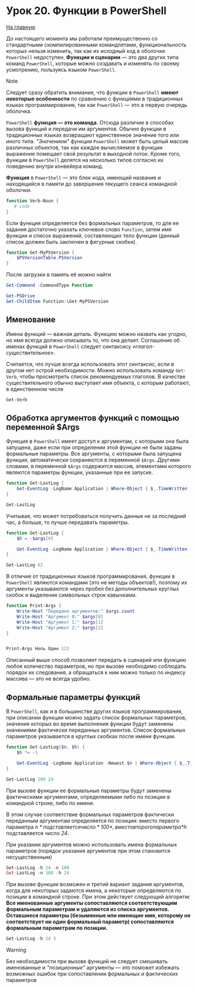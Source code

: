 # Урок 20. Функции в PowerShell

[На главную](/mdk0401.github.io)

До настоящего момента мы работали преимущественно со стандартными скомпилированными командлетами, функциональность которых нельзя изменить, так как их исходный код в оболочке `PowerShell` недоступен. **Функции и сценарии** — это два других типа команд `PowerShell`, которые можно создавать и изменять по своему усмотрению, пользуясь языком `PowerShell`. 

> [!NOTE] 
> Следует сразу обратить внимание, что функции в `PowerShell` **имеют некоторые особенности** по сравнению с функциями в традиционных языках программирования, так как `PowerShell` — это в первую очередь оболочка. 

`PowerShell` **функция — это команда**. Отсюда различие в способах вызова функций и передачи им аргументов. Обычно функции в традиционных языках возвращают единственное значение того или иного типа. *"Значением"* функции `PowerShell` может быть целый массив различных объектов, так как каждое вычисляемое в функции выражение помещает свой результат в выходной поток. Кроме того, функции в `PowerShell` делятся на несколько типов согласно их поведению внутри конвейера команд. 

**Функция** в `PowerShell` — это блок кода, имеющий название и находящийся в памяти до завершения текущего сеанса командной оболочки.

```powershell
function Verb-Noun {
   # code
}
```

Если функция определяется без формальных параметров, то для ее задания достаточно указать ключевое слово `Function`, затем имя функции и список выражений,  составляющих тело функции (данный список должен быть заключен в фигурные скобки).

```powershell
function Get-MyPSVersion {
    $PSVersionTable.PSVersion
}
```

После загрузки в память её можно найти

```powershell
Get-Command -CommandType Function

Get-PSDrive
Get-ChildItem Function:\Get-MyPSVersion
```

## Именование
Имена функций — важная деталь. Функцию  можно назвать как угодно, но имя всегда должно описывать то, что она делает. Соглашение об именах функций в `PowerShell` следует синтаксису *«глагол-существительное»*. 

Считается, что лучше всегда использовать этот синтаксис, если в другом нет острой необходимости. Можно использовать команду `Get-Verb`, чтобы просмотреть список рекомендуемых глаголов. В качестве существительного обычно выступает имя объекта, с которым работают, в единственном числе 

```powershell
Get-Verb
```

## Обработка аргументов функций с помощью переменной $Args 
Функция в `PowerShell` имеет доступ к аргументам, с которыми она была запущена, даже если при определении этой функции не были заданы формальные параметры. Все аргументы, с которыми была запущена функция, автоматически сохраняются в переменной `$Args`. Другими словами, в переменной `$Args` содержится массив, элементами которого являются параметры функции, указанные при ее запуске. 

```powershell
function Get-LastLog {
    Get-EventLog -LogName Application | Where-Object { $_.TimeWritten -ge (Get-Date).AddDays(-1) }
}

Get-LastLog
```

Учитывая, что может потребоваться получить данные не за последний час, а больше, то лучше передавать параметры.

```powershell
function Get-LastLog {
    $h = -$args[0]

    Get-EventLog -LogName Application | Where-Object { $_.TimeWritten -ge (Get-Date).AddHours($h) }
}

Get-LastLog 62
```

В отличие от традиционных языков программирования, функции в `PowerShell` являются командами (это не методы объектов!), поэтому их аргументы указываются через пробел без дополнительных круглых скобок и выделения символьных строк кавычками. 

```powershell
function Print-Args {
    Write-Host "Передано аргументов:" $args.count
    Write-Host "Аргумент 0:" $args[0]
    Write-Host "Аргумент 1:" $args[1] 
    Write-Host "Аргумент 2:" $args[2]
}


Print-Args Ноль Один 123
```

Описанный выше способ позволяет передать в сценарий или функцию любое количество параметров, но при вызове необходимо соблюдать порядок их следования, а обращаться к ним можно только по индексу массива — это не всегда удобно.

## Формальные параметры функций
В `PowerShell`, как и в большинстве других языков программирования, при описании функции можно задать список формальных параметров, значения которых во время выполнения функции будут заменены значениями фактически переданных аргументов. Список формальных параметров указывается в круглых скобках после имени функции. 

```powershell
function Get-LastLog($n, $h) {
    $h *= -1

    Get-EventLog -LogName Application -Newest $n | Where-Object { $_.TimeWritten -ge (Get-Date).AddHours($h) }
}

Get-LastLog 100 24
```

При вызове функции ее формальные параметры будут заменены фактическими аргументами, определяемыми либо по позиции в командной строке, либо по имени.

В этом случае соответствие формальных параметров фактически переданным аргументам определяется по позиции: вместо первого параметра *$n* подставляется число *100*, вместо второго параметра *$h* подставляется число *24*. 

При указании аргументов можно использовать имена формальных параметров (порядок указания аргументов при этом становится несущественным)

```powershell
Get-LastLog -h 24 -n 100
Get-LastLog -n 100 -h 24 
```

При вызове функции возможен и третий вариант задания аргументов, когда для некоторых задаются имена, а некоторые определяются по позиции в командной строке. При этом действует следующий алгоритм: **Все именованные аргументы сопоставляются соответствующим формальным параметрам и удаляются из списка аргументов. Оставшиеся параметры (безымянные или имеющие имя, которому не соответствует ни один формальный параметр) сопоставляются формальным параметрам по позиции.**

```powershell
Get-LastLog -h 24 5
```

> [!WARNING]
> Без необходимости при вызове функций не следует смешивать именованные и *"позиционные"* аргументы — это поможет избежать возможных ошибок при сопоставлении формальных и фактических параметров
